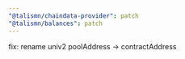 ```yaml
---
"@talismn/chaindata-provider": patch
"@talismn/balances": patch
---
```


fix: rename univ2 poolAddress -> contractAddress
